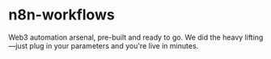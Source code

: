 # n8n-workflows
Web3 automation arsenal, pre-built and ready to go. We did the heavy lifting—just plug in your parameters and you're live in minutes.

